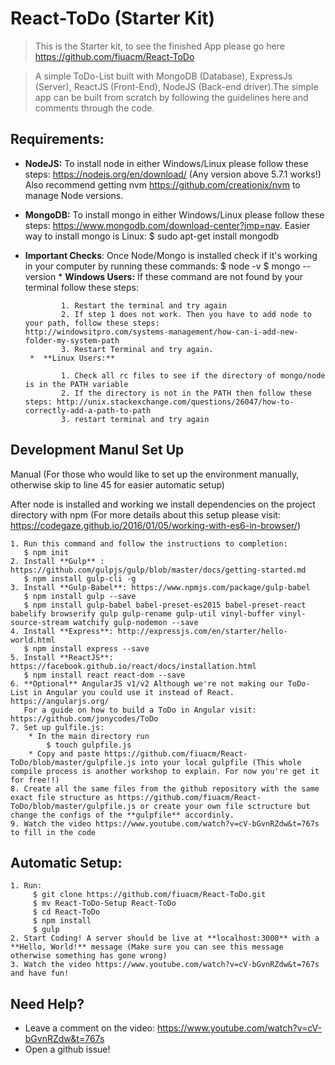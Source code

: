 # React-ToDo (Starter Kit) 

> This is the Starter kit, to see the finished App please go here https://github.com/fiuacm/React-ToDo

> A simple ToDo-List built with MongoDB (Database), ExpressJs (Server), ReactJS (Front-End), NodeJS (Back-end driver).The simple app can be built from scratch by following the guidelines here and comments through the code.

## Requirements:
* **NodeJS:**  To install node in either Windows/Linux please follow these steps: https://nodejs.org/en/download/ (Any version above 5.7.1 works!) Also recommend getting nvm https://github.com/creationix/nvm to manage Node versions.
* **MongoDB:** To install mongo in either Windows/Linux please follow these steps: https://www.mongodb.com/download-center?jmp=nav. Easier way to install mongo is Linux: $ sudo apt-get install mongodb
       
* **Important Checks**: Once Node/Mongo is installed check if it's working in your computer by running these commands:
    $ node -v
    $ mongo --version
       *  **Windows Users:** If these command are not found by your terminal follow these steps:
       
              1. Restart the terminal and try again
              2. If step 1 does not work. Then you have to add node to your path, follow these steps:           http://windowsitpro.com/systems-management/how-can-i-add-new-folder-my-system-path
              3. Restart Terminal and try again.
       *  **Linux Users:** 
       
              1. Check all rc files to see if the directory of mongo/node is in the PATH variable
              2. If the directory is not in the PATH then follow these steps: http://unix.stackexchange.com/questions/26047/how-to-correctly-add-a-path-to-path
              3. restart terminal and try again


## Development Manul Set Up

Manual (For those who would like to set up the environment manually, otherwise skip to line 45 for easier automatic setup)

 After node is installed and working we install dependencies on the project directory with npm (For more details about this setup please visit: https://codegaze.github.io/2016/01/05/working-with-es6-in-browser/)

    1. Run this command and follow the instructions to completion:
       $ npm init
    2. Install **Gulp** : https://github.com/gulpjs/gulp/blob/master/docs/getting-started.md
       $ npm install gulp-cli -g
    3. Install **Gulp-Babel**: https://www.npmjs.com/package/gulp-babel
       $ npm install gulp --save   
       $ npm install gulp-babel babel-preset-es2015 babel-preset-react babelify browserify gulp gulp-rename gulp-util vinyl-buffer vinyl-source-stream watchify gulp-nodemon --save
    4. Install **Express**: http://expressjs.com/en/starter/hello-world.html
       $ npm install express --save
    5. Install **ReactJS**: https://facebook.github.io/react/docs/installation.html
       $ npm install react react-dom --save
    6. **Optional** AngularJS v1/v2 Although we're not making our ToDo-List in Angular you could use it instead of React. https://angularjs.org/
       For a guide on how to build a ToDo in Angular visit: https://github.com/jonycodes/ToDo   
    7. Set up gulfile.js:
        * In the main directory run
            $ touch gulpfile.js
        * Copy and paste https://github.com/fiuacm/React-ToDo/blob/master/gulpfile.js into your local gulpfile (This whole compile process is another workshop to explain. For now you're get it for free!!)
    8. Create all the same files from the github repository with the same exact file structure as https://github.com/fiuacm/React-ToDo/blob/master/gulpfile.js or create your own file sctructure but change the configs of the **gulpfile** accordinly. 
    9. Watch the video https://www.youtube.com/watch?v=cV-bGvnRZdw&t=767s to fill in the code

## Automatic Setup:

    1. Run:
         $ git clone https://github.com/fiuacm/React-ToDo.git
         $ mv React-ToDo-Setup React-ToDo
         $ cd React-ToDo
         $ npm install
         $ gulp
    2. Start Coding! A server should be live at **localhost:3000** with a **Hello, World!** message (Make sure you can see this message otherwise something has gone wrong)  
    3. Watch the video https://www.youtube.com/watch?v=cV-bGvnRZdw&t=767s and have fun!  
    
    
## Need Help?
* Leave a comment on the video: https://www.youtube.com/watch?v=cV-bGvnRZdw&t=767s
* Open a github issue!
